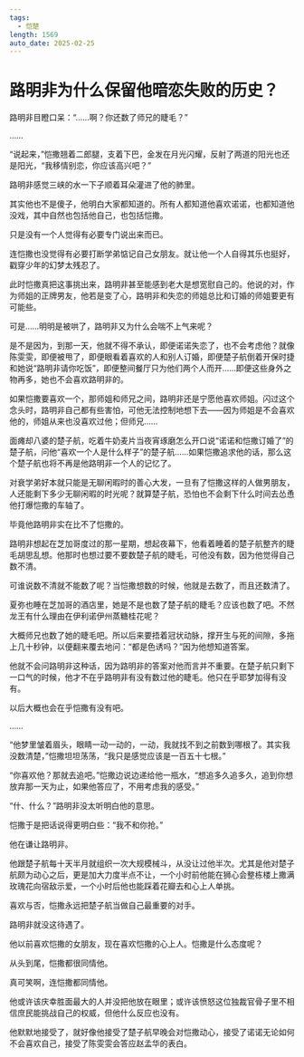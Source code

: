 ```yaml
---
tags:
  - 恺楚
length: 1569
auto_date: 2025-02-25
---
```


# 路明非为什么保留他暗恋失败的历史？

路明非目瞪口呆：“……啊？你还数了师兄的睫毛？”

……

“说起来，”恺撒翘着二郎腿，支着下巴，金发在月光闪耀，反射了两道的阳光也还是阳光，“我移情别恋，你应该高兴吧？”

路明非感觉三峡的水一下子顺着耳朵灌进了他的肺里。

其实他也不是傻子，他明白大家都知道的。所有人都知道他喜欢诺诺，也都知道他没戏，其中自然也包括他自己，也包括恺撒。

只是没有一个人觉得有必要专门说出来而已。

连恺撒也没觉得有必要打断学弟惦记自己女朋友。就让他一个人自得其乐也挺好，戳穿少年的幻梦太残忍了。

此时恺撒真把这事挑出来，路明非甚至能感到老大是想宽慰自己的。他说的对，作为师姐的正牌男友，他若是变了心，路明非和失恋的师姐总比和订婚的师姐要更有可能些。

可是……明明是被哄了，路明非又为什么会喘不上气来呢？

是不是因为，到那一天，他就不得不承认，即便诺诺失恋了，也不会考虑他？就像陈雯雯，即便被甩了，即便眼看着喜欢的人和别人订婚，即便楚子航倒着开保时捷和她说“路明非请你吃饭”，即便整间餐厅只为他们两个人而开……即便这些身外之物再多，她也不会喜欢路明非的。

如果恺撒要喜欢一个，那师姐和师兄之间，路明非还是宁愿他喜欢师姐。闪过这个念头时，路明非自己都有些害怕，可他无法控制地想下去——因为师姐是不会喜欢他的，师姐从来也没喜欢过他；但师兄……

面瘫却八婆的楚子航，吃着牛奶麦片当夜宵琢磨怎么开口说“诺诺和恺撒订婚了”的楚子航，问他“喜欢一个人是什么样子”的楚子航……如果恺撒追求他的话，那么这个楚子航也将不再是他路明非一个人的记忆了。

对衰学弟好本就只能是无聊闲暇时的善心大发，一旦有了恺撒这样的人做男朋友，人还能剩下多少无聊闲暇的时光呢？就算楚子航，恐怕也不会剩下什么时间去怂恿他打爆恺撒的车轴了。

毕竟他路明非实在比不了恺撒的。

路明非想起在芝加哥度过的那一星期，想起夜幕下，他看着睡着的楚子航整齐的睫毛胡思乱想。他那时也想过要不要数楚子航的睫毛，可他没有数，因为他觉得自己数不清。

可谁说数不清就不能数了呢？当恺撒想数的时候，他就是去数了，而且还数清了。

夏弥也睡在芝加哥的酒店里，她是不是也数了楚子航的睫毛？应该也数了吧。不然龙王有什么理由在伊利诺伊州蒸糖桂花呢？

大概师兄也数了她的睫毛吧。所以后来要捂着冠状动脉，撑开生与死的间隙，多拖上几十秒钟，以便翻来覆去地问：“都是色诱吗？”因为他想知道答案。

他就不会问路明非这种话，因为路明非的答案对他而言并不重要。在楚子航只剩下一口气的时候，他才不在乎路明非有没有数过他的睫毛。他只在乎耶梦加得有没有。

以后大概也会在乎恺撒有没有吧。

……

“他梦里皱着眉头，眼睛一动一动的，一动，我就找不到之前数到哪根了。其实我没数清楚，”恺撒坦坦荡荡，“我只是感觉应该是一百五十七根。”

“你喜欢他？那就去追吧。”恺撒边说边递给他一瓶水，“想追多久追多久，追到你想放弃那一天为止，如果他答应了，不用考虑我的感受。”

“什、什么？”路明非没太听明白他的意思。

恺撒于是把话说得更明白些：“我不和你抢。”

他在谦让路明非。

他跟楚子航每十天半月就组织一次大规模械斗，从没让过他半次。尤其是他对楚子航颇为动心之后，更是加大力度半点不让，一个小时前他能在狮心会整栋楼上撒满玫瑰花向宿敌示爱，一个小时后他也能踩着花瓣去和心上人单挑。

喜欢与否，恺撒永远把楚子航当做自己最重要的对手。

路明非就没这待遇了。

他以前喜欢恺撒的女朋友，现在喜欢恺撒的心上人。恺撒是什么态度呢？

从头到尾，恺撒都很同情他。

真可笑啊，连恺撒都同情他。

他或许该庆幸胜面最大的人并没把他放在眼里；或许该愤怒这位独裁官骨子里不相信庶民能挑战自己的权威，但他什么反应也没有。

他默默地接受了，就好像他接受了楚子航早晚会对恺撒动心，接受了诺诺无论如何不会喜欢自己，接受了陈雯雯会答应赵孟华的表白。
